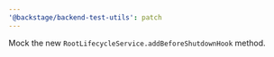 ```yaml
---
'@backstage/backend-test-utils': patch
---
```


Mock the new `RootLifecycleService.addBeforeShutdownHook` method.
